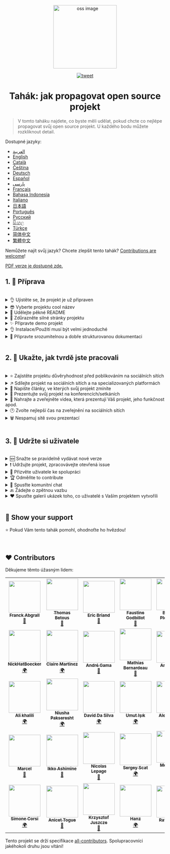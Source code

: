 <p align="center">
    <img alt="oss image" src="./imgs/zoss-logo.svg" height="200px" width="200px">
</p>

<p align="center">
  <a href="https://twitter.com/intent/tweet?text=How%20to%20promote%20your%20open-source%20projects%20@ZenikaOSS&url=https://github.com/zenika-open-source/open-source-promotion-cheat-sheet&hashtags=OpenSource,CheatSheet">
    <img alt="tweet" src="https://img.shields.io/twitter/url/https/twitter?label=Share%20on%20twitter&style=social" target="_blank" />
  </a>
</p>

<h1 align="center">Tahák: jak propagovat open source projekt</h1>

> V tomto taháku najdete, co byste měli udělat, pokud chcte co nejlépe propagovat svůj open source projekt. U každého bodu můžete rozkliknout detail.

Dostupné jazyky:

- &lrm;[العربية](./README-ar.md)
- [English](./README.md)
- [Català](./README-ca.md)
- [Čeština](./README-cs.md)
- [Deutsch](./README-de.md)
- [Español](./README-es.md)
- [پارسی](./README-fa.md)
- [Français](./README-fr.md)
- [Bahasa Indonesia](./README-id.md)
- [Italiano](./README-it.md)
- [日本語](./README-jp.md)
- [Português](./README-pt.md)
- [Русский](./README-ru.md)
- [සිංහල](./README-si.md)
- [Türkçe](./README-tr.md)
- [简体中文](./README-zh-cn.md)
- [繁體中文](./README-zh-tw.md)

Nemůžete najít svůj jazyk? Chcete zlepšit tento tahák? [Contributions are welcome](./CONTRIBUTING.md)!

[PDF verze je dostupné zde.](./pdf/cheat-sheet.pdf)

## 1. 🎢 Příprava

<br />

<details>
<summary>👌 Ujistěte se, že projekt je už připraven</summary>
<p>

> Aby projekt uživatele zaujal, musí být dostatečně stabilní s minimem životaschopných funkcí.

</p>
</details>

<details>
<summary>😎 Vyberte projektu cool název</summary>
<p>

> Vyberte takový název, který si uživatelé snadno zapamatují.

</p>
</details>

<details>
<summary>💅 Udělejte pěkné README</summary>
<p>

> README je první věc, které si návštěvníci všimnou. udělejte ho jednoduché, hezké a snadné na čtení. [Zde je seznam pěkných README](https://github.com/matiassingers/awesome-readme).

</p>
</details>

<details>
<summary>💪 Zdůrazněte silné stránky projektu</summary>
<p>

> Najděte silné stránky svého projektu a zajistěte, ať je návštěvníci vidí jako první.

</p>
</details>

<details>
<summary>✨ Připravte demo projekt</summary>
<p>

> Návštěvníci chtějí rychle pochopit účel projektu, jak funguje a jak ho použít. Nejlepší cestou je připravit demo. Může to být:
>
> - GIF animace ukazující jak projekt funguje
> - Odkaz na živé demo

</p>
</details>

<details>
<summary>👌 Instalace/Použití musí být velmi jednoduché</summary>
<p>

> Pokud nebude projekt user-friendly, pravděpodobně přijdete o návštěvníky.

</p>
</details>

<details>
<summary>📘 Připravte srozumitelnou a dobře strukturovanou dokumentaci</summary>
<p>

> Vytvoření dobré dokumentace je pravděpodobně ten nejdůležitější krok. Pokud máte malou dokumentaci, stačí, když bude v README. V opačném případě by bylo dobré ji mít jako sólo stránku. Některé open source projekty, jako [vuepress](https://v1.vuepress.vuejs.org) Vám mohou snadno pomoci s vytvořením srozumitelné dokumentace.

 </p>
</details>

<br />

## 2. 📢 Ukažte, jak tvrdě jste pracovali

<br />

<details>
<summary>⭐ Zajistěte projektu důvěryhodnost před poblikováním na sociálních sítích</summary>
<p>

> Většína návštěvníků si před zvažováním použití zkontroluje počet hvězdiček projektu. I minimum hvězdiček udělá Váš projekt důvěryhodnější než žádné hvězdičky. Proto byste měli požádat své známé, aby podpořili Váš projekt ještě dřív, než s ním půjdete na veřejnost.

</p>
</details>

<details>
<summary>↗️ Sdílejte projekt na sociálních sítích a na specializovaných platformách</summary>
<p>

> Řekněte světu o svém skvělém výtvoru! Možné sociální sítě a specializované platformy:
>
> - [Twitter](https://twitter.com)
> - [Linkedin](https://www.linkedin.com/)
> - [Facebook](https://www.facebook.com/)
> - [Reddit](https://www.reddit.com/)
> - [Dev.to](https://dev.to/)
> - [Lobsters](https://lobste.rs/)
> - [Hacker News](https://news.ycombinator.com/)
> - [Product Hunt](https://www.producthunt.com/)
> - [Beta page](https://betapage.co/)
> - [Human Coders](https://news.humancoders.com/)

</p>
</details>

<details>
<summary>📃 Napište články, ve kterých svůj projekt zmíníte</summary>
<p>

> Napište články o svém projektu. Účelem může být technické řešení, které jste použili, popis, jak váš projekt funguje, problémy, se kterými jste se setkali a podobně. Uveřejněte na stránkách:
>
> - [medium](https://medium.com/)
> - [dev.to](https://dev.to/)

</p>
</details>

<details>
<summary>🎤 Prezentujte svůj projekt na konferencích/setkáních</summary>
<p>

> Dobrý způsob, jak zvýšit povědomí o Vašem projektu, je prezentace na konferencích nebo setkáních.

</p>
</details>

<details>
<summary>🎥 Nahrajte a zveřejněte videa, která prezentují Váš projekt, jeho funkčnost apod.</summary>
<p>

> Nahrávání videí není snadné. Ale je to asi ta nejefektivnější cesta, jak proslavit svůj projekt.

</p>
</details>

<details>
<summary>🕐 Zvolte nejlepší čas na zveřejnění na sociálních sítích</summary>
<p>

> Nezveřejňujte během prázdnin nebo o víkendu. Obvykle je je nejlepší čas ke zveřejnění uprostřed týdne.

</p>
</details>

<details>
<summary>🗑 Nespamuj sítě svou prezentací</summary>
<p>

> Nezveřejňuj dvakrát na stejné síti. Bylo by to považováno za spam a by byla pro projekt špatná reklama.

</p>
</details>

<br />

## 3. 🤝 Udržte si uživatele

<br />

<details>
<summary>🆕 Snažte se pravidelně vydávat nové verze</summary>
<p>

> Udržujte a vylepšujte svůj projekt novými verzemi. Nezapomínejte na changelog.

</p>
</details>

<details>
<summary>❗ Udržujte projekt, zpracovávejte otevřená issue</summary>
<p>

> Nenechávejte otevřená issue bez odpovědi. Buďte milí na lidi, kteří věnovali čas na vytvoření issue. 😉

</p>
</details>

<details>
<summary>🙏 Přizvěte uživatele ke spolupráci</summary>
<p>

> Zdravý projekt je projekt s komunitou a spolupracovníky. Ukažte uživatelům, že potřebuje pomoct. Otagujte projekt `contribution welcome` nebo `good first issue`. [Github labels](https://help.github.com/en/articles/about-labels).

</p>
</details>

<details>
<summary>🏆 Odměňte to contribute</summary>
<p>

> Buďte milí na lidi, kteří Vám pomohli! Některé open source projekty (jako například [gatsby](https://github.com/gatsbyjs/gatsby)) odměňují spolupracovníky. Pokud si to nemůžete dovolit, zveřejněte (na twitteru nebo jiné platformě) informace o spolupráci a autorovi ([Příklad veřejného poděkování](https://twitter.com/FranckAbgrall/status/1139470547492978688)). V README vytvořte sekci `Contributors` a veřejně jim poděkujte nebo je přidejte do své dokumentace či stránky. Pár příkladů:
>
> - [vuepress (contributors README section)](https://github.com/vuejs/vuepress#code-contributors)
> - [Rythm.js (random highlighted contributor on demo page)](https://okazari.github.io/Rythm.js/)

</p>
</details>

<details>
<summary>💬 Spusťte komunitní chat</summary>
<p>

> Github issues nejsou vždy nejlepší cestou pro komunikaci s uživateli. Pokud je to nutné, můžete využít nějakou diskuzní platformu, jako:
>
> - [Discord](https://discord.com)
> - [Slack](https://slack.com)
> - [Gitter](https://gitter.im/)

</p>
</details>

<details>
<summary>🔙 Žádejte o zpětnou vazbu</summary>
<p>

> Zpětná vazba od uživatelů je nejlepším způsobem ke zlepšení projektu. Pravděpodobně mají vylepšení a nápady, které Váš projekt vylepší.

</p>
</details>

<details>
<summary>❤️ Spusťte galerii ukázek toho, co uživatelé s Vaším projektem vytvořili</summary>
<p>

> Návštěvníci budou věřit projektu, pokud uvidí konkrétní případy použití, úspěšné příběhy apod. [Vuepress gallery](https://vuepress.gallery/).

</p>
</details>

<br />

## 🙏 Show your support

⭐️ Pokud Vám tento tahák pomohl, ohodnoťte ho hvězdou!

<br />

## ❤️ Contributors

Děkujeme těmto úžasným lidem:

<!-- ALL-CONTRIBUTORS-LIST:START - Do not remove or modify this section -->
<!-- prettier-ignore-start -->
<!-- markdownlint-disable -->
<table>
  <tr>
    <td align="center"><a href="https://www.franck-abgrall.me/"><img src="https://avatars3.githubusercontent.com/u/9840435?v=4?s=100" width="100px;" alt=""/><br /><sub><b>Franck Abgrall</b></sub></a><br /><a href="https://github.com/zenika-open-source/promote-open-source-project/commits?author=kefranabg" title="Documentation">📖</a></td>
    <td align="center"><a href="https://github.com/tbetous"><img src="https://avatars3.githubusercontent.com/u/4435536?v=4?s=100" width="100px;" alt=""/><br /><sub><b>Thomas Betous</b></sub></a><br /><a href="https://github.com/zenika-open-source/promote-open-source-project/commits?author=tbetous" title="Documentation">📖</a></td>
    <td align="center"><a href="https://github.com/ebriand"><img src="https://avatars1.githubusercontent.com/u/1011902?v=4?s=100" width="100px;" alt=""/><br /><sub><b>Eric Briand</b></sub></a><br /><a href="https://github.com/zenika-open-source/promote-open-source-project/commits?author=ebriand" title="Documentation">📖</a></td>
    <td align="center"><a href="https://github.com/FaustineG"><img src="https://avatars.githubusercontent.com/u/27639429?v=4?s=100" width="100px;" alt=""/><br /><sub><b>Faustine Godbillot</b></sub></a><br /><a href="https://github.com/zenika-open-source/promote-open-source-project/commits?author=FaustineG" title="Documentation">📖</a></td>
    <td align="center"><a href="https://myvirtualstorybook.com/"><img src="https://avatars1.githubusercontent.com/u/5747538?v=4?s=100" width="100px;" alt=""/><br /><sub><b>Benjamin Plouzennec</b></sub></a><br /><a href="https://github.com/zenika-open-source/promote-open-source-project/commits?author=Okazari" title="Documentation">📖</a></td>
    <td align="center"><a href="https://github.com/Zenigata"><img src="https://avatars1.githubusercontent.com/u/1022393?v=4?s=100" width="100px;" alt=""/><br /><sub><b>Johan Bonneau</b></sub></a><br /><a href="https://github.com/zenika-open-source/promote-open-source-project/commits?author=Zenigata" title="Documentation">📖</a></td>
    <td align="center"><a href="https://github.com/bpetetot"><img src="https://avatars3.githubusercontent.com/u/516360?v=4?s=100" width="100px;" alt=""/><br /><sub><b>Benjamin Petetot</b></sub></a><br /><a href="https://github.com/zenika-open-source/promote-open-source-project/commits?author=bpetetot" title="Documentation">📖</a></td>
  </tr>
  <tr>
    <td align="center"><a href="https://nick-hat-boecker.de"><img src="https://avatars0.githubusercontent.com/u/8366071?v=4?s=100" width="100px;" alt=""/><br /><sub><b>NickHatBoecker</b></sub></a><br /><a href="#translation-NickHatBoecker" title="Translation">🌍</a></td>
    <td align="center"><a href="https://github.com/Claire"><img src="https://avatars2.githubusercontent.com/u/5114096?v=4?s=100" width="100px;" alt=""/><br /><sub><b>Claire Martinez</b></sub></a><br /><a href="#translation-claire" title="Translation">🌍</a></td>
    <td align="center"><a href="https://hazeforum.com/"><img src="https://avatars2.githubusercontent.com/u/31011359?v=4?s=100" width="100px;" alt=""/><br /><sub><b>André Gama</b></sub></a><br /><a href="https://github.com/zenika-open-source/promote-open-source-project/commits?author=andregamma" title="Documentation">📖</a></td>
    <td align="center"><a href="https://github.com/mbernardeau"><img src="https://avatars0.githubusercontent.com/u/7049049?v=4?s=100" width="100px;" alt=""/><br /><sub><b>Mathias Bernardeau</b></sub></a><br /><a href="https://github.com/zenika-open-source/promote-open-source-project/commits?author=mbernardeau" title="Documentation">📖</a></td>
    <td align="center"><a href="https://github.com/Antoineoili"><img src="https://avatars1.githubusercontent.com/u/50737365?v=4?s=100" width="100px;" alt=""/><br /><sub><b>Antoine Oili</b></sub></a><br /><a href="https://github.com/zenika-open-source/promote-open-source-project/commits?author=Antoineoili" title="Documentation">📖</a></td>
    <td align="center"><a href="https://twitter.com/dev_oswld"><img src="https://avatars1.githubusercontent.com/u/40254158?v=4?s=100" width="100px;" alt=""/><br /><sub><b>Oswld TC</b></sub></a><br /><a href="#translation-dev-oswld" title="Translation">🌍</a></td>
    <td align="center"><a href="https://yizhiyue.me"><img src="https://avatars3.githubusercontent.com/u/8545277?v=4?s=100" width="100px;" alt=""/><br /><sub><b>Zhiyue Yi</b></sub></a><br /><a href="#translation-ZhiyueYi" title="Translation">🌍</a></td>
  </tr>
  <tr>
    <td align="center"><a href="https://github.com/aliruss"><img src="https://avatars3.githubusercontent.com/u/32896351?v=4?s=100" width="100px;" alt=""/><br /><sub><b>Ali khalili</b></sub></a><br /><a href="#translation-aliruss" title="Translation">🌍</a></td>
    <td align="center"><a href="https://pakseresht.eu/"><img src="https://avatars3.githubusercontent.com/u/9018054?v=4?s=100" width="100px;" alt=""/><br /><sub><b>Niusha Pakseresht</b></sub></a><br /><a href="#translation-niusha-paks" title="Translation">🌍</a></td>
    <td align="center"><a href="https://github.com/david-dasilva"><img src="https://avatars1.githubusercontent.com/u/372391?v=4?s=100" width="100px;" alt=""/><br /><sub><b>David Da Silva</b></sub></a><br /><a href="#translation-david-dasilva" title="Translation">🌍</a></td>
    <td align="center"><a href="http://umuts.info"><img src="https://avatars2.githubusercontent.com/u/3245166?v=4?s=100" width="100px;" alt=""/><br /><sub><b>Umut Işık</b></sub></a><br /><a href="#translation-umutphp" title="Translation">🌍</a></td>
    <td align="center"><a href="https://github.com/alextremp"><img src="https://avatars0.githubusercontent.com/u/20399660?v=4?s=100" width="100px;" alt=""/><br /><sub><b>Alex Castells</b></sub></a><br /><a href="#translation-alextremp" title="Translation">🌍</a></td>
    <td align="center"><a href="https://kojikoji.ga"><img src="https://avatars0.githubusercontent.com/u/474225?v=4?s=100" width="100px;" alt=""/><br /><sub><b>Koji</b></sub></a><br /><a href="#translation-koji" title="Translation">🌍</a></td>
    <td align="center"><a href="https://github.com/MasterBrian99"><img src="https://avatars0.githubusercontent.com/u/37585474?v=4?s=100" width="100px;" alt=""/><br /><sub><b>pasindu p konghawaththa</b></sub></a><br /><a href="#translation-MasterBrian99" title="Translation">🌍</a></td>
  </tr>
  <tr>
    <td align="center"><a href="http://adsoleware.com/"><img src="https://avatars.githubusercontent.com/u/40896559?v=4?s=100" width="100px;" alt=""/><br /><sub><b>Marcel</b></sub></a><br /><a href="https://github.com/zenika-open-source/promote-open-source-project/commits?author=hackthedev" title="Documentation">📖</a></td>
    <td align="center"><a href="https://bandism.net/"><img src="https://avatars.githubusercontent.com/u/22633385?v=4?s=100" width="100px;" alt=""/><br /><sub><b>Ikko Ashimine</b></sub></a><br /><a href="https://github.com/zenika-open-source/promote-open-source-project/commits?author=eltociear" title="Documentation">📖</a></td>
    <td align="center"><a href="https://github.com/nlepage"><img src="https://avatars.githubusercontent.com/u/19571875?v=4?s=100" width="100px;" alt=""/><br /><sub><b>Nicolas Lepage</b></sub></a><br /><a href="#maintenance-nlepage" title="Maintenance">🚧</a></td>
    <td align="center"><a href="https://github.com/sergey-scat"><img src="https://avatars.githubusercontent.com/u/31442538?v=4?s=100" width="100px;" alt=""/><br /><sub><b>Sergey Scat</b></sub></a><br /><a href="#translation-sergey-scat" title="Translation">🌍</a></td>
    <td align="center"><a href="https://github.com/JustE3saR"><img src="https://avatars.githubusercontent.com/u/62352949?v=4?s=100" width="100px;" alt=""/><br /><sub><b>Mohammed Taha</b></sub></a><br /><a href="#translation-JustE3saR" title="Translation">🌍</a></td>
    <td align="center"><a href="https://github.com/Tazminia"><img src="https://avatars.githubusercontent.com/u/41241424?v=4?s=100" width="100px;" alt=""/><br /><sub><b>T. JEGHAM</b></sub></a><br /><a href="https://github.com/zenika-open-source/promote-open-source-project/pulls?q=is%3Apr+reviewed-by%3ATazminia" title="Reviewed Pull Requests">👀</a></td>
    <td align="center"><a href="https://github.com/Tarektouati"><img src="https://avatars.githubusercontent.com/u/19335073?v=4?s=100" width="100px;" alt=""/><br /><sub><b>Tarek Touati</b></sub></a><br /><a href="https://github.com/zenika-open-source/promote-open-source-project/pulls?q=is%3Apr+reviewed-by%3ATarektouati" title="Reviewed Pull Requests">👀</a></td>
  </tr>
  <tr>
    <td align="center"><a href="https://github.com/simonecorsi"><img src="https://avatars.githubusercontent.com/u/5617452?v=4?s=100" width="100px;" alt=""/><br /><sub><b>Simone Corsi</b></sub></a><br /><a href="#translation-simonecorsi" title="Translation">🌍</a></td>
    <td align="center"><a href="https://github.com/atogue"><img src="https://avatars.githubusercontent.com/u/5642182?v=4?s=100" width="100px;" alt=""/><br /><sub><b>Anicet Togue</b></sub></a><br /><a href="https://github.com/zenika-open-source/promote-open-source-project/pulls?q=is%3Apr+reviewed-by%3Aatogue" title="Reviewed Pull Requests">👀</a></td>
    <td align="center"><a href="https://www.linkedin.com/in/krzysztof-juszcze-01b395118/"><img src="https://avatars.githubusercontent.com/u/17763895?v=4?s=100" width="100px;" alt=""/><br /><sub><b>Krzysztof Juszcze</b></sub></a><br /><a href="https://github.com/zenika-open-source/promote-open-source-project/commits?author=Gerappa92" title="Documentation">📖</a></td>
    <td align="center"><a href="https://godot.id/"><img src="https://avatars.githubusercontent.com/u/40712686?v=4?s=100" width="100px;" alt=""/><br /><sub><b>Hanz</b></sub></a><br /><a href="#translation-HanzCEO" title="Translation">🌍</a></td>
    <td align="center"><a href="https://github.com/RSurya99"><img src="https://avatars.githubusercontent.com/u/73375663?v=4?s=100" width="100px;" alt=""/><br /><sub><b>Rafli Surya P</b></sub></a><br /><a href="https://github.com/zenika-open-source/promote-open-source-project/commits?author=RSurya99" title="Documentation">📖</a></td>
  </tr>
</table>

<!-- markdownlint-restore -->
<!-- prettier-ignore-end -->

<!-- ALL-CONTRIBUTORS-LIST:END -->

Tento projekt se drží specifikace [all-contributors](https://github.com/all-contributors/all-contributors). Spolupracovníci jakéhokoli druhu jsou vítáni!
